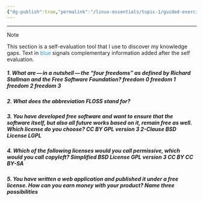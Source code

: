 ```yaml
---
{"dg-publish":true,"permalink":"/linux-essentials/topic-1/guided-exercises-1-3/"}
---
```


---

> [!NOTE] 
> This section is a self-evaluation tool that I use to discover my knowledge gaps.
Text in <font color="#3399F">blue</font> signals complementary information added after the self evaluation.

##### 1. What are — in a nutshell — the “four freedoms” as defined by Richard Stallman and the Free Software Foundation? freedom 0 freedom 1 freedom 2 freedom 3 


##### 2. What does the abbreviation FLOSS stand for? 


##### 3. You have developed free software and want to ensure that the software itself, but also all future works based on it, remain free as well. Which license do you choose? CC BY GPL version 3 2-Clause BSD License LGPL 


##### 4. Which of the following licenses would you call permissive, which would you call copyleft? Simplified BSD License GPL version 3 CC BY CC BY-SA 


##### 5. You have written a web application and published it under a free license. How can you earn money with your product? Name three possibilities

